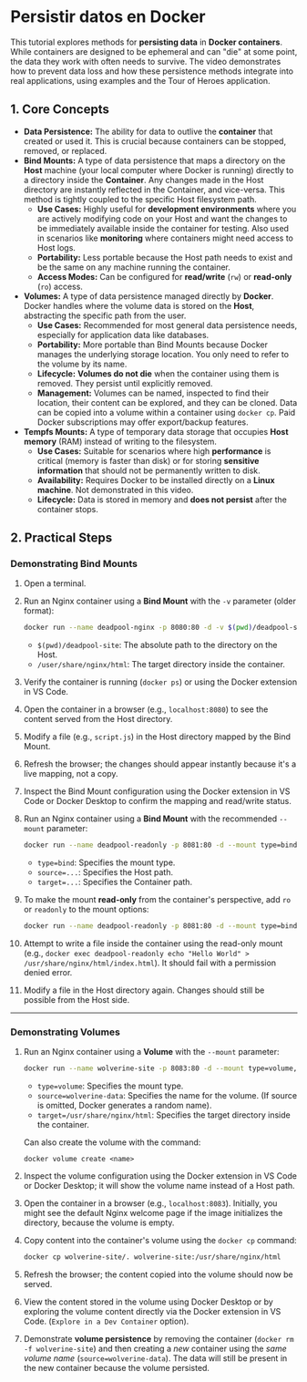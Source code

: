 # Persistir datos en Docker

This tutorial explores methods for **persisting data** in **Docker containers**. While containers are designed to be ephemeral and can "die" at some point, the data they work with often needs to survive. The video demonstrates how to prevent data loss and how these persistence methods integrate into real applications, using examples and the Tour of Heroes application.

## 1. Core Concepts

- **Data Persistence:** The ability for data to outlive the **container** that created or used it. This is crucial because containers can be stopped, removed, or replaced.
- **Bind Mounts:** A type of data persistence that maps a directory on the **Host** machine (your local computer where Docker is running) directly to a directory inside the **Container**. Any changes made in the Host directory are instantly reflected in the Container, and vice-versa. This method is tightly coupled to the specific Host filesystem path.
  - **Use Cases:** Highly useful for **development environments** where you are actively modifying code on your Host and want the changes to be immediately available inside the container for testing. Also used in scenarios like **monitoring** where containers might need access to Host logs.
  - **Portability:** Less portable because the Host path needs to exist and be the same on any machine running the container.
  - **Access Modes:** Can be configured for **read/write** (`rw`) or **read-only** (`ro`) access.
- **Volumes:** A type of data persistence managed directly by **Docker**. Docker handles where the volume data is stored on the **Host**, abstracting the specific path from the user.
  - **Use Cases:** Recommended for most general data persistence needs, especially for application data like databases.
  - **Portability:** More portable than Bind Mounts because Docker manages the underlying storage location. You only need to refer to the volume by its name.
  - **Lifecycle:** **Volumes do not die** when the container using them is removed. They persist until explicitly removed.
  - **Management:** Volumes can be named, inspected to find their location, their content can be explored, and they can be cloned. Data can be copied into a volume within a container using `docker cp`. Paid Docker subscriptions may offer export/backup features.
- **Tempfs Mounts:** A type of temporary data storage that occupies **Host memory** (RAM) instead of writing to the filesystem.
  - **Use Cases:** Suitable for scenarios where high **performance** is critical (memory is faster than disk) or for storing **sensitive information** that should not be permanently written to disk.
  - **Availability:** Requires Docker to be installed directly on a **Linux machine**. Not demonstrated in this video.
  - **Lifecycle:** Data is stored in memory and **does not persist** after the container stops.

## 2. Practical Steps

### Demonstrating Bind Mounts

1.  Open a terminal.
2.  Run an Nginx container using a **Bind Mount** with the `-v` parameter (older format):
    ```bash
    docker run --name deadpool-nginx -p 8080:80 -d -v $(pwd)/deadpool-site:/usr/share/nginx/html nginx
    ```
    - `$(pwd)/deadpool-site`: The absolute path to the directory on the Host.
    - `/user/share/nginx/html`: The target directory inside the container.
3.  Verify the container is running (`docker ps`) or using the Docker extension in VS Code.
4.  Open the container in a browser (e.g., `localhost:8080`) to see the content served from the Host directory.
5.  Modify a file (e.g., `script.js`) in the Host directory mapped by the Bind Mount.
6.  Refresh the browser; the changes should appear instantly because it's a live mapping, not a copy.
7.  Inspect the Bind Mount configuration using the Docker extension in VS Code or Docker Desktop to confirm the mapping and read/write status.

8.  Run an Nginx container using a **Bind Mount** with the recommended `--mount` parameter:
    ```bash
    docker run --name deadpool-readonly -p 8081:80 -d --mount type=bind,source=$(pwd)/deadpool-site,target=/usr/share/nginx/html nginx
    ```
    - `type=bind`: Specifies the mount type.
    - `source=...`: Specifies the Host path.
    - `target=...`: Specifies the Container path.
9.  To make the mount **read-only** from the container's perspective, add `ro` or `readonly` to the mount options:
    ```bash
    docker run --name deadpool-readonly -p 8081:80 -d --mount type=bind,source=$(pwd)/deadpool-site,target=/usr/share/nginx/html,ro nginx
    ```
10. Attempt to write a file inside the container using the read-only mount (e.g., `docker exec deadpool-readonly echo "Hello World" > /usr/share/nginx/html/index.html`). It should fail with a permission denied error.
11. Modify a file in the Host directory again. Changes should still be possible from the Host side.

---

### Demonstrating Volumes

1.  Run an Nginx container using a **Volume** with the `--mount` parameter:

    ```bash
    docker run --name wolverine-site -p 8083:80 -d --mount type=volume,source=wolverine-data,target=/usr/share/nginx/html nginx
    ```

    - `type=volume`: Specifies the mount type.
    - `source=wolverine-data`: Specifies the name for the volume. (If source is omitted, Docker generates a random name).
    - `target=/usr/share/nginx/html`: Specifies the target directory inside the container.

    Can also create the volume with the command:

    ```shell
    docker volume create <name>
    ```

2.  Inspect the volume configuration using the Docker extension in VS Code or Docker Desktop; it will show the volume name instead of a Host path.
3.  Open the container in a browser (e.g., `localhost:8083`). Initially, you might see the default Nginx welcome page if the image initializes the directory, because the volume is empty.
4.  Copy content into the container's volume using the `docker cp` command:

    ```bash
    docker cp wolverine-site/. wolverine-site:/usr/share/nginx/html
    ```

5.  Refresh the browser; the content copied into the volume should now be served.
6.  View the content stored in the volume using Docker Desktop or by exploring the volume content directly via the Docker extension in VS Code. (`Explore in a Dev Container` option).
7.  Demonstrate **volume persistence** by removing the container (`docker rm -f wolverine-site`) and then creating a _new_ container using the _same volume name_ (`source=wolverine-data`). The data will still be present in the new container because the volume persisted.
